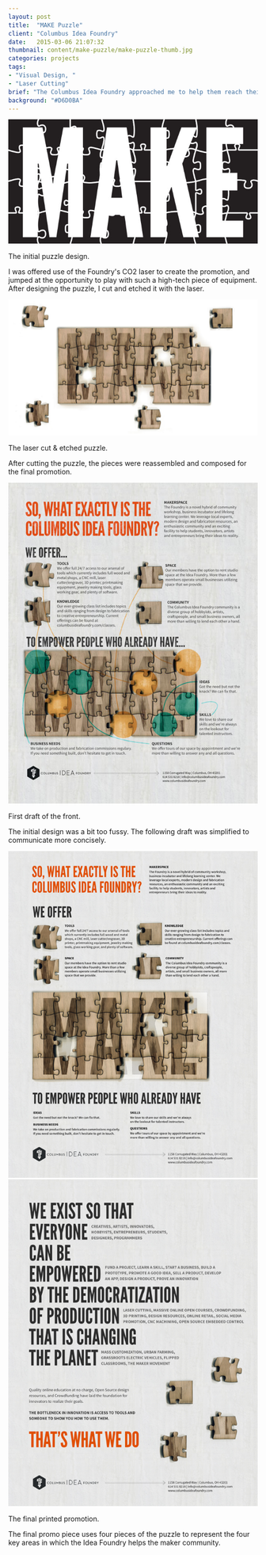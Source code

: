 ```yaml
---
layout: post
title:  "MAKE Puzzle"
client: "Columbus Idea Foundry"
date:   2015-03-06 21:07:32
thumbnail: content/make-puzzle/make-puzzle-thumb.jpg
categories: projects
tags:
- "Visual Design, "
- "Laser Cutting"
brief: "The Columbus Idea Foundry approached me to help them reach their target audience. The typical Idea Foundry member is someone who has an interest in making things, but doesn't have the tools to do so. After some discussion, we landed on the concept of using a puzzle to represent the &ldquo;missing pieces&rdquo; provided by the Foundry."
background: "#D6D0BA"
---
```


<section class="wrapper post-section">
	<img src="/content/make-puzzle/make-puzzle-drawn.jpg" alt="">
	<p class="caption">The initial puzzle design.</p>
	<p>I was offered use of the Foundry's CO2 laser to create the promotion, and jumped at the opportunity to play with such a high-tech piece of equipment. After designing the puzzle, I cut and etched it with the laser.</p>
</section>

<section class="post-section__container">
	<div class="wrapper post-section">
		<img src="/content/make-puzzle/make-puzzle-cut.jpg" alt="">
		<p class="caption">The laser cut &amp; etched puzzle.</p>
		<p>After cutting the puzzle, the pieces were reassembled and composed for the final promotion.</p>
	</div>
</section>

<section class="wrapper post-section omega">
	<img src="/content/make-puzzle/make-puzzle-front-rough.jpg" alt="">
	<p class="caption">First draft of the front.</p>
	<p>The initial design was a bit too fussy. The following draft was simplified to communicate more concisely.</p>
</section>

<section class="wrapper post-section">
	<img src="/content/make-puzzle/make-puzzle-front.jpg" alt="">
	<img src="/content/make-puzzle/make-puzzle-back.jpg" alt="">
	<p class="caption">The final printed promotion.</p>
	<p>The final promo piece uses four pieces of the puzzle to represent the four key areas in which the Idea Foundry helps the maker community.</p>
</section>